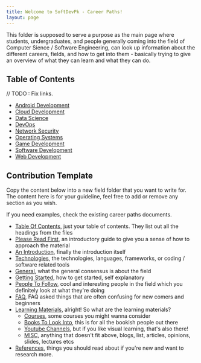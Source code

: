 ```yaml
---
title: Welcome to SoftDevPk - Career Paths!
layout: page
---
```


This folder is supposed to serve a purpose as the main page where students, undergraduates, and people generally coming into the field of Computer Sience / Software Engineering, can look up information about the different careers, fields, and how to get into them - basically trying to give an overview of what they can learn and what they can do.

## Table of Contents

// TODO : Fix links.

- [Android Development](#table-of-contents)
- [Cloud Development](#table-of-contents)
- [Data Science](#table-of-contents)
- [DevOps]({{site.url}}/career-paths/devOps)
- [Network Security]({{site.url}}/career-paths/network-security)
- [Operating Systems]({{site.url}}/career-paths/OS)
- [Game Development]({{site.url}}/career-paths/game-dev)
- [Software Development]({{site.url}}/career-paths/software-dev)
- [Web Development]({{site.url}}/career-paths/web-dev)

## Contribution Template

Copy the content below into a new field folder that you want to write for. The content here is for your guideline, feel free to add or remove any section as you wish.

If you need examples, check the existing career paths documents.

- [Table Of Contents](#table-of-contents), just your table of contents. They list out all the headings from the files
- [Please Read First](#please-read-first), an introductory guide to give you a sense of how to approach the material
- [An Introduction](#an-introduction), finally the introduction itself
- [Technologies](#technologies), the technologies, languages, frameworks, or coding / software related tools
- [General](#general), what the general consensus is about the field
- [Getting Started](#getting-started), how to get started, self explanatory
- [People To Follow](#people-to-follow), cool and interesting people in the field which you definitely look at what they're doing
- [FAQ](#faq), FAQ asked things that are often confusing for new comers and beginners
- [Learning Materials](#learning-materials), alright! So what are the learning materials?
  - [Courses](#courses), some courses you might wanna consider
  - [Books To Look Into](#books-to-look-into), this is for all the bookish people out there
  - [Youtube Channels](#youtube-channels), but if you like visual learning, that's also there!
  - [MISC](#misc), anything that doesn't fit above, blogs, list, articles, opinions, slides, lectures etcs
- [References](#references), things you should read about if you're new and want to research more.
